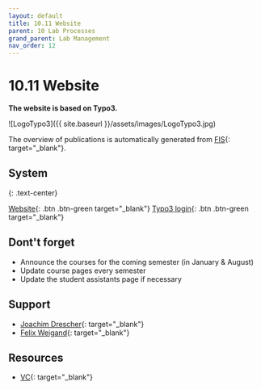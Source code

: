 ```yaml
---
layout: default
title: 10.11 Website
parent: 10 Lab Processes
grand_parent: Lab Management
nav_order: 12
---
```


# 10.11 Website

**The website is based on Typo3.**

![LogoTypo3]({{ site.baseurl }}/assets/images/LogoTypo3.jpg) 

The overview of publications is automatically generated from [FIS](https://fis.uni-bamberg.de/){: target="_blank"}.

## System

{: .text-center}

[Website](https://www.uni-bamberg.de/digital-work/){: .btn .btn-green target="_blank"}       [Typo3 login](https://www.uni-bamberg.de/typo3){: .btn .btn-green target="_blank"}

## Dont't forget
- Announce the courses for the coming semester (in January & August)
- Update course pages every semester
- Update the student assistants page if necessary
  
## Support

- [Joachim Drescher](https://univis.uni-bamberg.de/prg?search=persons&show=info&department=320930&fullname=Joachim+Drescher){: target="_blank"}
- [Felix Weigand](https://univis.uni-bamberg.de/form?dsc=anew/tel_view&pers=zuv/abtlg1/ref3/weigan&anonymous=1&founds=zuv/abtlg1/ref3/weigan&sem=2025w&tel_nosem=1){: target="_blank"}

## Resources

- [VC](https://vc.uni-bamberg.de/course/view.php?id=264&section=2){: target="_blank"}

